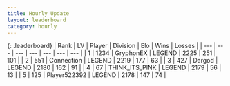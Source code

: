 ```yaml
---
title: Hourly Update
layout: leaderboard
category: hourly
---
```


{: .leaderboard}
| Rank | LV | Player | Division | Elo | Wins | Losses |
| --- | --- | --- | --- | --- | --- | --- |
| <span data-change="1">1</span> | 1234 | <span title="ID: 315148">GryphonEX</span> | LEGEND | <span data-change="0">2225</span> | <span data-change="0">251</span> | <span data-change="0">101</span> |
| <span data-change="-1">2</span> | 551 | <span title="ID: 539711">Connection</span> | LEGEND | <span data-change="-19">2219</span> | <span data-change="1">177</span> | <span data-change="2">63</span> |
| <span data-change="1">3</span> | 427 | <span title="ID: 492528">Dargod</span> | LEGEND | <span data-change="0">2180</span> | <span data-change="1">162</span> | <span data-change="1">91</span> |
| <span data-change="1">4</span> | 67 | <span title="ID: 528133">THINK_ITS_PINK</span> | LEGEND | <span data-change="0">2179</span> | <span data-change="0">56</span> | <span data-change="0">13</span> |
| <span data-change="1">5</span> | 125 | <span title="ID: 522392">Player522392</span> | LEGEND | <span data-change="0">2178</span> | <span data-change="0">147</span> | <span data-change="0">74</span> |